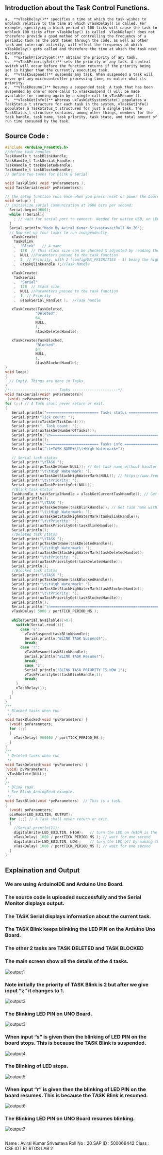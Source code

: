 ## Introduction about the Task Control Functions.
```
a.	**vTaskDelay()** specifies a time at which the task wishes to unblock relative to the time at which vTaskDelay() is called. For example, specifying a block period of 100 ticks will cause the task to unblock 100 ticks after vTaskDelay() is called. vTaskDelay() does not therefore provide a good method of controlling the frequency of a periodic task as the path taken through the code, as well as other task and interrupt activity, will effect the frequency at which vTaskDelay() gets called and therefore the time at which the task next executes.
b.	**uxTaskPriorityGet()** obtains the priority of any task.
c.	**vTaskPrioritySet()** sets the priority of any task. A context switch will occur before the function returns if the priority being set is higher than the currently executing task.
d.	**vTaskSuspend()** suspends any task. When suspended a task will never get any microcontroller processing time, no matter what its priority.
e.	**vTaskResume()** Resumes a suspended task. A task that has been suspended by one or more calls to vTaskSuspend () will be made available for running again by a single call to vTaskResume ().
f.	**vTaskGetInfo()** Whereas uxTaskGetSystemState() populates a TaskStatus_t structure for each task in the system, vTaskGetInfo() populates a TaskStatus_t structures for just a single task. The TaskStatus_t structure contains, among other things, members for the task handle, task name, task priority, task state, and total amount of run time consumed by the task.
```
##	Source Code :
```C
#include <Arduino_FreeRTOS.h>
//define task handles
TaskHandle_t taskBlinkHandle;
TaskHandle_t TaskSerial_Handler;
TaskHandle_t taskDeletedHandle;
TaskHandle_t taskBlockedHandle;
// define two tasks for Blink & Serial

void TaskBlink( void *pvParameters );
void TaskSerial(void* pvParameters);

// the setup function runs once when you press reset or power the board
void setup() {
// initialize serial communication at 9600 bits per second:
  Serial.begin(9600);
  while (!Serial){
    ; // wait for serial port to connect. Needed for native USB, on LEONARDO, MICRO, YUN, and other 32u4 based boards.
  }
  Serial.println("Made By Aviral Kumar Srivastava\tRoll No.20");
  // Now set up four tasks to run independently.
   xTaskCreate(
    TaskBlink
    ,  "Blink"   // A name
    ,  128  // This stack size can be checked & adjusted by reading the Stack Highwater
    ,  NULL //Parameters passed to the task function
    ,  2  // Priority, with 2 (configMAX_PRIORITIES - 1) being the highest, and 0 being the lowest.
    ,  &taskBlinkHandle );//Task handle
    
   xTaskCreate(
    TaskSerial
    ,  "Serial"
    ,  128  // Stack size
    ,  NULL //Parameters passed to the task function
    ,  1  // Priority
    ,  &TaskSerial_Handler );  //Task handle

   xTaskCreate(TaskDeleted,
              "Deleted",
              64,
              NULL, 
              1,
              &taskDeletedHandle);

   xTaskCreate(TaskBlocked,
              "Blocked",
              64,
              NULL, 
              1,
              &taskBlockedHandle);
}
void loop()
{
  // Empty. Things are done in Tasks.
}
/*---------------------- Tasks ---------------------*/
void TaskSerial(void* pvParameters){
 (void) pvParameters;
for (;;) // A Task shall never return or exit.
{
   Serial.println("======================== Tasks status =======================");
   Serial.print("Tick count: ");
   Serial.print(xTaskGetTickCount());
   Serial.print(", Task count: ");
   Serial.print(uxTaskGetNumberOfTasks());
   Serial.println("\n=============================================================");
   Serial.println();
   Serial.println("======================== Tasks info =========================");
   Serial.println("\t+TASK NAME+\t\t+High Watermark+");
   
   // Serial task status
   Serial.print("\tTASK ");
   Serial.print(pcTaskGetName(NULL)); // Get task name without handler https://www.freertos.org/a00021.html#pcTaskGetName
   Serial.print("\t\tHigh Watermark: ");
   Serial.print(uxTaskGetStackHighWaterMark(NULL)); // https://www.freertos.org/uxTaskGetStackHighWaterMark.html 
   Serial.print("\t\tPriority: ");
   Serial.print(uxTaskPriorityGet(NULL));
   //Blink task status
   TaskHandle_t taskSerialHandle = xTaskGetCurrentTaskHandle(); // Get current task handle. https://www.freertos.org/a00021.html#xTaskGetCurrentTaskHandle
   Serial.println();
   Serial.print("\tTASK ");
   Serial.print(pcTaskGetName(taskBlinkHandle)); // Get task name with handler
   Serial.print("\t\tHigh Watermark: ");
   Serial.print(uxTaskGetStackHighWaterMark(taskBlinkHandle));
   Serial.print("\t\tPriority: ");
   Serial.print(uxTaskPriorityGet(taskBlinkHandle));
   Serial.println();
   //Deleted task status
   Serial.print("\tTASK ");
   Serial.print(pcTaskGetName(taskDeletedHandle));
   Serial.print("\t\tHigh Watermark: ");
   Serial.print(uxTaskGetStackHighWaterMark(taskDeletedHandle));
   Serial.print("\t\tPriority: ");
   Serial.print(uxTaskPriorityGet(taskDeletedHandle));
   Serial.println();
   //Blocked task status
   Serial.print("\tTASK ");
   Serial.print(pcTaskGetName(taskBlockedHandle));
   Serial.print("\t\tHigh Watermark: ");
   Serial.print(uxTaskGetStackHighWaterMark(taskBlockedHandle));
   Serial.print("\t\tPriority: ");
   Serial.print(uxTaskPriorityGet(taskBlockedHandle));
   Serial.println();
   Serial.println("\n=============================================================");
   vTaskDelay( 5000 / portTICK_PERIOD_MS );
   
   while(Serial.available()>0){
     switch(Serial.read()){
       case 's':
         vTaskSuspend(taskBlinkHandle); 
         Serial.println("BLINK TASK Suspend!");
         break;
       case 'r':
         vTaskResume(taskBlinkHandle);
         Serial.println("BLINK TASK Resume!");
         break;
         case 'z':
         Serial.println("BLINK TASK PRIORITY IS NOW 1");
         vTaskPrioritySet(taskBlinkHandle,1);
         break;
     }
     vTaskDelay(1);
   }
  }
}
/**
 * Blocked tasks when run
 */
void TaskBlocked(void *pvParameters) {
  (void) pvParameters;
  for (;;)
  {
    vTaskDelay( 900000 / portTICK_PERIOD_MS );  
  }
}
/**
 * Deleted tasks when run
 */
void TaskDeleted(void *pvParameters) {
(void) pvParameters;
 vTaskDelete(NULL);
}
/* 
 * Blink task. 
 * See Blink_AnalogRead example. 
 */
void TaskBlink(void *pvParameters)  // This is a task.
{
  (void) pvParameters;
  pinMode(LED_BUILTIN, OUTPUT);
  for (;;) // A Task shall never return or exit.
  {
    //Serial.println(11);
    digitalWrite(LED_BUILTIN, HIGH);   // turn the LED on (HIGH is the voltage level)
    vTaskDelay( 1000 / portTICK_PERIOD_MS ); // wait for one second
    digitalWrite(LED_BUILTIN, LOW);    // turn the LED off by making the voltage LOW
    vTaskDelay( 1000 / portTICK_PERIOD_MS ); // wait for one second
  }
}
```
## Explaination and Output

### **We are using ArduinoIDE and Arduino Uno Board.**
### **The source code is uploaded successfully and the Serial Monitor displays output.**
### **The TASK Serial displays information about the current task.**
### **The TASK Blink keeps blinking the LED PIN on the Arduino Uno Board.**
### **The other 2 tasks are TASK DELETED and TASK BLOCKED**
### **The main screen show all the details of the 4 tasks.**

![output1](./Screenshots/1.png)

### Note initially the priority of TASK Blink is 2 but after we give input “z” it changes to 1.

![output2](./Screenshots/2.png)

### The Blinking LED PIN on UNO Board.

![output3](./Screenshots/3.png)

### When input “s” is given then the blinking of LED PIN on the board stops. This is because the TASK Blink is suspended. 

![output4](./Screenshots/4.png)

### The Blinking of LED stops.

![output5](./Screenshots/5.png)

### When input “r” is given then the blinking of LED PIN on the board resumes. This is because the TASK Blink is resumed.

![output6](./Screenshots/6.png)

### The Blinking LED PIN on UNO Board resumes blinking. 

![output7](./Screenshots/7.png)

##
Name : Aviral Kumar Srivastava
Roll No : 20
SAP ID : 500068442
Class : CSE IOT B1
RTOS LAB 2










